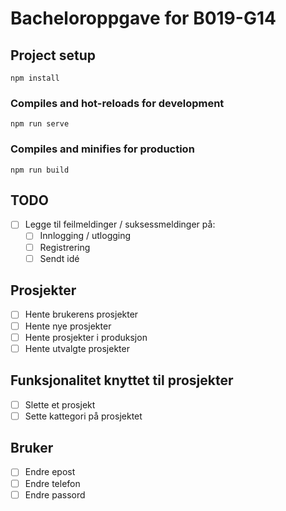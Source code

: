 # Bacheloroppgave for B019-G14

## Project setup
```
npm install
```
### Compiles and hot-reloads for development
```
npm run serve
```
### Compiles and minifies for production
```
npm run build
```

## TODO
- [ ] Legge til feilmeldinger / suksessmeldinger på:
    - [ ] Innlogging / utlogging
    - [ ] Registrering
    - [ ] Sendt idé
    
## Prosjekter
- [ ] Hente brukerens prosjekter
- [ ] Hente nye prosjekter
- [ ] Hente prosjekter i produksjon
- [ ] Hente utvalgte prosjekter

## Funksjonalitet knyttet til prosjekter
- [ ] Slette et prosjekt
- [ ] Sette kattegori på prosjektet

## Bruker
- [ ] Endre epost
- [ ] Endre telefon
- [ ] Endre passord